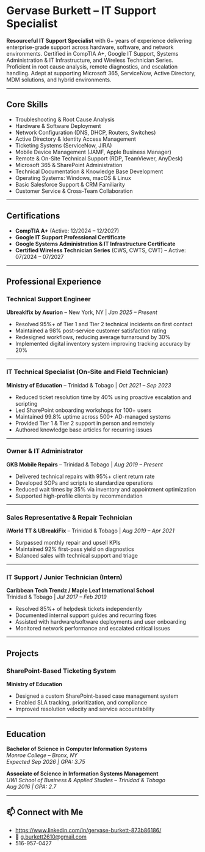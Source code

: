 # Gervase Burkett – IT Support Specialist

**Resourceful IT Support Specialist** with 6+ years of experience delivering enterprise-grade support across hardware, software, and network environments. Certified in CompTIA A+, Google IT Support, Systems Administration & IT Infrastructure, and Wireless Technician Series. Proficient in root cause analysis, remote diagnostics, and escalation handling. Adept at supporting Microsoft 365, ServiceNow, Active Directory, MDM solutions, and hybrid environments.

---

## Core Skills

- Troubleshooting & Root Cause Analysis
- Hardware & Software Deployment  
- Network Configuration (DNS, DHCP, Routers, Switches)  
- Active Directory & Identity Access Management  
- Ticketing Systems (ServiceNow, JIRA)  
- Mobile Device Management (JAMF, Apple Business Manager)  
- Remote & On-Site Technical Support (RDP, TeamViewer, AnyDesk)  
- Microsoft 365 & SharePoint Administration  
- Technical Documentation & Knowledge Base Development  
- Operating Systems: Windows, macOS & Linux  
- Basic Salesforce Support & CRM Familiarity  
- Customer Service & Cross-Team Collaboration  

---

## Certifications

- **CompTIA A+** (Active: 12/2024 – 12/2027)  
- **Google IT Support Professional Certificate**  
- **Google Systems Administration & IT Infrastructure Certificate**  
- **Certified Wireless Technician Series** (CWS, CWTS, CWT) – Active: 07/2024 – 07/2027  

---

## Professional Experience

### Technical Support Engineer  
**UbreakIfix by Asurion** – New York, NY | *Jan 2025 – Present*  
- Resolved 95%+ of Tier 1 and Tier 2 technical incidents on first contact  
- Maintained a 98% post-service customer satisfaction rating  
- Redesigned workflows, reducing average turnaround by 30%  
- Implemented digital inventory system improving tracking accuracy by 20%

---

### IT Technical Specialist (On-Site and Field Technician)  
**Ministry of Education** – Trinidad & Tobago | *Oct 2021 – Sep 2023*  
- Reduced ticket resolution time by 40% using proactive escalation and scripting  
- Led SharePoint onboarding workshops for 100+ users  
- Maintained 99.8% uptime across 500+ AD-managed systems  
- Provided Tier 1 & Tier 2 support in person and remotely  
- Authored knowledge base articles for recurring issues  

---

### Owner & IT Administrator  
**GKB Mobile Repairs** – Trinidad & Tobago | *Aug 2019 – Present*  
- Delivered technical repairs with 95%+ client return rate  
- Developed SOPs and scripts to standardize operations  
- Reduced wait times by 35% via inventory and appointment optimization  
- Supported high-profile clients by recommendation  

---

### Sales Representative & Repair Technician  
**iWorld TT & UBreakiFix** – Trinidad & Tobago | *Aug 2019 – Apr 2021*  
- Surpassed monthly repair and upsell KPIs  
- Maintained 92% first-pass yield on diagnostics  
- Balanced sales with technical support and triage

---

### IT Support / Junior Technician (Intern)  
**Caribbean Tech Trendz / Maple Leaf International School**  
Trinidad & Tobago | *Jul 2017 – Feb 2019*  
- Resolved 85%+ of helpdesk tickets independently  
- Documented internal support guides and recurring fixes  
- Assisted with hardware/software deployments and user onboarding  
- Monitored network performance and escalated critical issues

---

## Projects

### SharePoint-Based Ticketing System  
**Ministry of Education**  
- Designed a custom SharePoint-based case management system  
- Enabled SLA tracking, prioritization, and compliance  
- Improved resolution velocity and service accountability  

---

## Education

**Bachelor of Science in Computer Information Systems**  
*Monroe College – Bronx, NY*  
_Expected Sep 2026 | GPA: 3.75_

**Associate of Science in Information Systems Management**  
*UWI School of Business & Applied Studies – Trinidad & Tobago*  
_Aug 2016 | GPA: 2.7_

---

## 📫 Connect with Me

- https://www.linkedin.com/in/gervase-burkett-873b86186/
- 📧 g.burkett2610@gmail.com
- 516-957-0427

